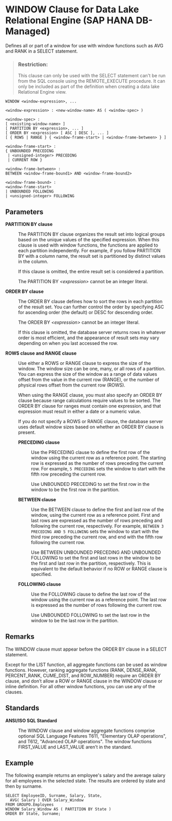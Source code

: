 <!-- loioc83b61b2b1814dbeaafa016b209a2d4d -->

# WINDOW Clause for Data Lake Relational Engine \(SAP HANA DB-Managed\)

Defines all or part of a window for use with window functions such as AVG and RANK in a SELECT statement.



> ### Restriction:  
> This clause can only be used with the SELECT statement can't be run from the SQL console using the REMOTE\_EXECUTE procedure. It can only be included as part of the definition when creating a data lake Relational Engine view.



```
WINDOW <window-expression>, ...
```

```
<window-expression> : <new-window-name> AS ( <window-spec> )
```

```
<window-spec> :
[ <existing-window-name> ]
[ PARTITION BY <expression>, ... ]
[ ORDER BY <expression> [ ASC | DESC ], ... ]
[ { ROWS | RANGE } { <window-frame-start> | <window-frame-between> } ] 
```

```
<window-frame-start> :
{ UNBOUNDED PRECEDING
 | <unsigned-integer> PRECEDING
 | CURRENT ROW }
```

```
<window-frame-between> :
BETWEEN <window-frame-bound1> AND <window-frame-bound2>
```

```
<window-frame-bound> :
<window-frame-start>
| UNBOUNDED FOLLOWING 
| <unsigned-integer> FOLLOWING
```



<a name="loioc83b61b2b1814dbeaafa016b209a2d4d__section_rzj_jjp_njb"/>

## Parameters


<dl class="glossary">
<dt><b>

PARTITION BY clause

</b></dt>
<dd>

The PARTITION BY clause organizes the result set into logical groups based on the unique values of the specified expression. When this clause is used with window functions, the functions are applied to each partition independently. For example, if you follow PARTITION BY with a column name, the result set is partitioned by distinct values in the column.

If this clause is omitted, the entire result set is considered a partition.

The PARTITION BY *<expression\>* cannot be an integer literal.



</dd><dt><b>

ORDER BY clause

</b></dt>
<dd>

The ORDER BY clause defines how to sort the rows in each partition of the result set. You can further control the order by specifying ASC for ascending order \(the default\) or DESC for descending order.

The ORDER BY *<expression\>* cannot be an integer literal.

If this clause is omitted, the database server returns rows in whatever order is most efficient, and the appearance of result sets may vary depending on when you last accessed the row.



</dd><dt><b>

ROWS clause and RANGE clause

</b></dt>
<dd>

Use either a ROWS or RANGE clause to express the size of the window. The window size can be one, many, or all rows of a partition. You can express the size of the window as a range of data values offset from the value in the current row \(RANGE\), or the number of physical rows offset from the current row \(ROWS\).

When using the RANGE clause, you must also specify an ORDER BY clause because range calculations require values to be sorted. The ORDER BY clause for ranges must contain one expression, and that expression must result in either a date or a numeric value.

If you do not specify a ROWS or RANGE clause, the database server uses default window sizes based on whether an ORDER BY clause is present.


<dl>
<dt><b>

PRECEDING clause

</b></dt>
<dd>

Use the PRECEDING clause to define the first row of the window using the current row as a reference point. The starting row is expressed as the number of rows preceding the current row. For example, `5 PRECEDING` sets the window to start with the fifth row preceding the current row.

Use UNBOUNDED PRECEDING to set the first row in the window to be the first row in the partition.



</dd><dt><b>

BETWEEN clause

</b></dt>
<dd>

Use the BETWEEN clause to define the first and last row of the window, using the current row as a reference point. First and last rows are expressed as the number of rows preceding and following the current row, respectively. For example, `BETWEEN 3 PRECEDING AND 5 FOLLOWING` sets the window to start with the third row preceding the current row, and end with the fifth row following the current row.

Use BETWEEN UNBOUNDED PRECEDING AND UNBOUNDED FOLLOWING to set the first and last rows in the window to be the first and last row in the partition, respectively. This is equivalent to the default behavior if no ROW or RANGE clause is specified.



</dd><dt><b>

FOLLOWING clause

</b></dt>
<dd>

Use the FOLLOWING clause to define the last row of the window using the current row as a reference point. The last row is expressed as the number of rows following the current row.

Use UNBOUNDED FOLLOWING to set the last row in the window to be the last row in the partition.



</dd>
</dl>



</dd>
</dl>



<a name="loioc83b61b2b1814dbeaafa016b209a2d4d__section_szj_jjp_njb"/>

## Remarks

The WINDOW clause must appear before the ORDER BY clause in a SELECT statement.

Except for the LIST function, all aggregate functions can be used as window functions. However, ranking aggregate functions \(RANK, DENSE\_RANK, PERCENT\_RANK, CUME\_DIST, and ROW\_NUMBER\) require an ORDER BY clause, and don’t allow a ROW or RANGE clause in the WINDOW clause or inline definition. For all other window functions, you can use any of the clauses.



<a name="loioc83b61b2b1814dbeaafa016b209a2d4d__section_uzj_jjp_njb"/>

## Standards


<dl>
<dt><b>

ANSI/ISO SQL Standard

</b></dt>
<dd>

The WINDOW clause and window aggregate functions comprise optional SQL Language Features T611, "Elementary OLAP operations", and T612, "Advanced OLAP operations". The window functions FIRST\_VALUE and LAST\_VALUE aren’t in the standard.



</dd>
</dl>



## Example

The following example returns an employee's salary and the average salary for all employees in the selected state. The results are ordered by state and then by surname.

```
SELECT EmployeeID, Surname, Salary, State,
  AVG( Salary ) OVER Salary_Window
FROM GROUPO.Employees
WINDOW Salary_Window AS ( PARTITION BY State )
ORDER BY State, Surname;
```

